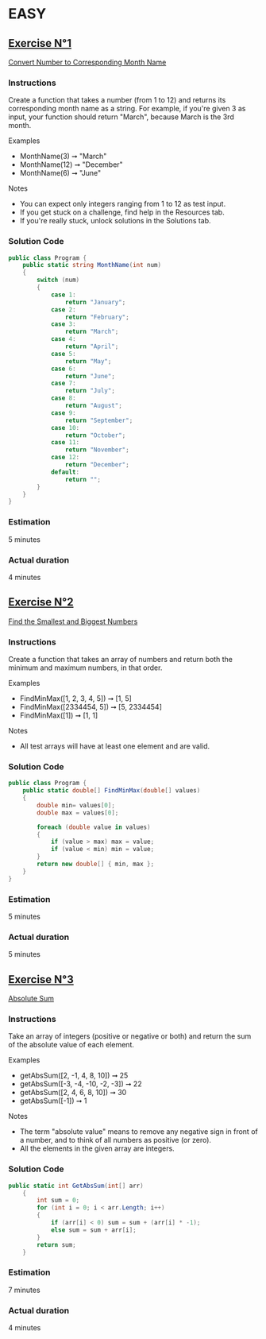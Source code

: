 # EASY

## <u>Exercise N°1</u>  

[Convert Number to Corresponding Month Name](https://edabit.com/challenge/uevxL5FNM77otyo9Z)

### Instructions
Create a function that takes a number (from 1 to 12) and returns its corresponding month name as a string. For example, if you're given 3 as input, your function should return "March", because March is the 3rd month.

Examples
- MonthName(3) ➞ "March"
- MonthName(12) ➞ "December"
- MonthName(6) ➞ "June"

Notes
- You can expect only integers ranging from 1 to 12 as test input.
- If you get stuck on a challenge, find help in the Resources tab.
- If you're really stuck, unlock solutions in the Solutions tab.

### Solution Code  

```cs
public class Program {
	public static string MonthName(int num)
    {
        switch (num)
        {
            case 1:
                return "January";
            case 2:
                return "February";
            case 3:
                return "March";
            case 4:
                return "April";
            case 5:
                return "May";
            case 6:
                return "June";
            case 7:
                return "July";
            case 8:
                return "August";
            case 9:
                return "September";
            case 10:
                return "October";
            case 11:
                return "November";
            case 12:
                return "December";
            default:
                return "";
        }
    }
}
```

### Estimation
5 minutes

### Actual duration
4 minutes

## <u>Exercise N°2</u>  

[Find the Smallest and Biggest Numbers](https://edabit.com/challenge/kMWmiNJM4szSv7dLd)

### Instructions
Create a function that takes an array of numbers and return both the minimum and maximum numbers, in that order.

Examples
- FindMinMax([1, 2, 3, 4, 5]) ➞ [1, 5]
- FindMinMax([2334454, 5]) ➞ [5, 2334454]
- FindMinMax([1]) ➞ [1, 1]

Notes
- All test arrays will have at least one element and are valid.

### Solution Code  

```cs
public class Program {
	public static double[] FindMinMax(double[] values)
    {
        double min= values[0];
        double max = values[0];

        foreach (double value in values)
        {
            if (value > max) max = value;
            if (value < min) min = value;
        }
        return new double[] { min, max };
    }
}
```

### Estimation
5 minutes

### Actual duration
5 minutes

## <u>Exercise N°3</u>

[Absolute Sum](https://edabit.com/challenge/J3WGSreYhc65cWyrc)

### Instructions
Take an array of integers (positive or negative or both) and return the sum of the absolute value of each element.

Examples
- getAbsSum([2, -1, 4, 8, 10]) ➞ 25
- getAbsSum([-3, -4, -10, -2, -3]) ➞ 22
- getAbsSum([2, 4, 6, 8, 10]) ➞ 30
- getAbsSum([-1]) ➞ 1

Notes
- The term "absolute value" means to remove any negative sign in front of a number, and to think of all numbers as positive (or zero).
- All the elements in the given array are integers.

### Solution Code  

```cs
public static int GetAbsSum(int[] arr)
    {
        int sum = 0;
        for (int i = 0; i < arr.Length; i++)
        {
            if (arr[i] < 0) sum = sum + (arr[i] * -1);
            else sum = sum + arr[i];
        }
        return sum;
    }
```

### Estimation
7 minutes

### Actual duration
4 minutes